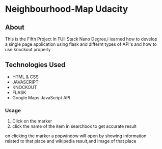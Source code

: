 # Neighbourhood-Map Udacity

## About
This is the Fifth Project In FUll Stack Nano Degree,i learned how to develop a single page application using flask and differnt types of API's
and how to use knockout properly

## Technologies Used
- HTML & CSS
- JAVASCRIPT
- KNOCKOUT
- FLASK
- Google Maps JavaScript API

### Usage
1. Click on the marker
2. click the name of the item in searchbox to get accurate result

on clicking the marker a popwindow will open by showing information related to that place and wikipedia result,and image of that place